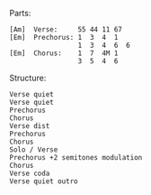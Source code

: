 Parts:

    [Am]  Verse:     55 44 11 67
    [Em]  Prechorus: 1  3  4  1
                     1  3  4  6  6
    [Em]  Chorus:    1  7  4M 1
                     3  5  4  6

Structure:

    Verse quiet
    Verse quiet
    Prechorus
    Chorus
    Verse dist
    Prechorus
    Chorus
    Solo / Verse
    Prechorus +2 semitones modulation
    Chorus
    Verse coda
    Verse quiet outro
